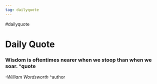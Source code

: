 ```yaml
---
tag: dailyquote
---
```


#dailyquote

# Daily Quote

### Wisdom is oftentimes nearer when we stoop than when we soar. ^quote
*-William Wordsworth* ^author
